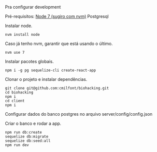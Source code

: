 Pra configurar development

Pré-requisitos:
[Node 7 (sugiro com nvm)](https://github.com/creationix/nvm)
Postgresql

Instalar node.
```
nvm install node
```
Caso já tenho nvm, garantir que está usando o último.
```
nvm use 7
```
Instalar pacotes globais.
```
npm i -g pg sequelize-cli create-react-app
```
Clonar o projeto e instalar dependências.
```
git clone git@github.com:cmilfont/biohacking.git
cd biohacking
npm i
cd client
npm i
```
Configurar dados do banco postgres no arquivo server/config/config.json

Criar o banco e rodar a app.
```
npm run db:create
sequelize db:migrate
sequelize db:seed:all
npm run dev
```
